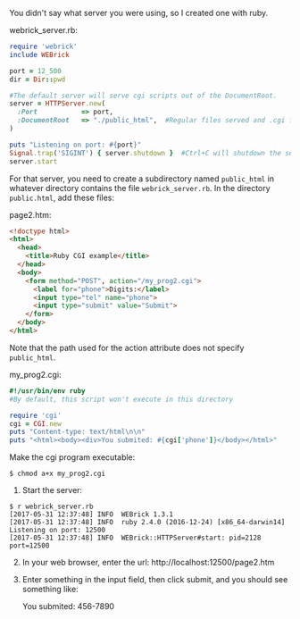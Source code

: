 You didn't say what server you were using, so I created one with ruby.

webrick_server.rb:
```ruby
require 'webrick'
include WEBrick

port = 12_500
dir = Dir::pwd 

#The default server will serve cgi scripts out of the DocumentRoot.
server = HTTPServer.new(
  :Port           => port,
  :DocumentRoot   => "./public_html",  #Regular files served and .cgi files executed out of this dir
)

puts "Listening on port: #{port}"
Signal.trap('SIGINT') { server.shutdown }  #Ctrl+C will shutdown the server
server.start
```

For that server, you need to create a subdirectory named `public_html` in whatever directory contains the file  `webrick_server.rb`.  In the directory `public.html`, add these files:

page2.htm:
```html
<!doctype html>
<html>
  <head>
    <title>Ruby CGI example</title>
  </head>
  <body>
    <form method="POST", action="/my_prog2.cgi">
      <label for="phone">Digits:</label>
      <input type="tel" name="phone">
      <input type="submit" value="Submit">
    </form>
  </body>
</html>
```

Note that the path used for the action attribute does not specify `public_html`.

my_prog2.cgi:
```ruby
#!/usr/bin/env ruby
#By default, this script won't execute in this directory 

require 'cgi'
cgi = CGI.new
puts "Content-type: text/html\n\n"
puts "<html><body><div>You submited: #{cgi['phone']}</body></html>"
```

Make the cgi program executable:

    $ chmod a+x my_prog2.cgi
    
1) Start the server:  
```
$ r webrick_server.rb 
[2017-05-31 12:37:48] INFO  WEBrick 1.3.1
[2017-05-31 12:37:48] INFO  ruby 2.4.0 (2016-12-24) [x86_64-darwin14]
Listening on port: 12500
[2017-05-31 12:37:48] INFO  WEBrick::HTTPServer#start: pid=2128 port=12500
```

2) In your web browser, enter the url: http://localhost:12500/page2.htm

3) Enter something in the input field, then click submit, and you should see something like:
    
    You submited: 456-7890
